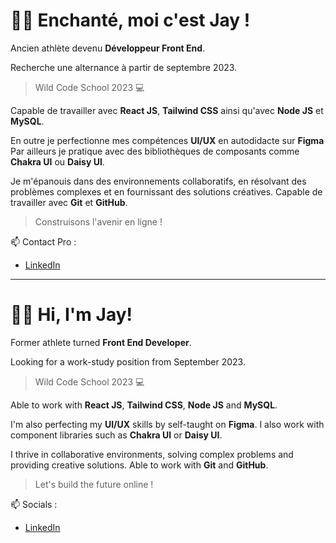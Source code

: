
# 👋🏾 Enchanté, moi c'est Jay !

Ancien athlète devenu **Développeur Front End**.

Recherche une alternance à partir de septembre 2023.

> Wild Code School 2023 💻 

Capable de travailler avec **React JS**, **Tailwind CSS** ainsi qu'avec **Node JS** et **MySQL**.

En outre je perfectionne mes compétences **UI/UX** en autodidacte sur **Figma**
Par ailleurs je pratique avec des bibliothèques de composants comme **Chakra UI** ou **Daisy UI**.

Je m'épanouis dans des environnements collaboratifs, en résolvant des problèmes complexes et en fournissant des solutions créatives.
Capable de travailler avec **Git** et **GitHub**.

> Construisons l'avenir en ligne ! 

📫 Contact Pro :

- [LinkedIn](https://www.linkedin.com/in/jayson-delion/)

----------------------------------------------------

# 👋🏾 Hi, I'm Jay!

Former athlete turned **Front End Developer**.

Looking for a work-study position from September 2023.

> Wild Code School 2023 💻

Able to work with **React JS**, **Tailwind CSS**, **Node JS** and **MySQL**.

I'm also perfecting my **UI/UX** skills by self-taught on **Figma**.
I also work with component libraries such as **Chakra UI** or **Daisy UI**.

I thrive in collaborative environments, solving complex problems and providing creative solutions.
Able to work with **Git** and **GitHub**.

> Let's build the future online !

📫 Socials :

- [LinkedIn](https://www.linkedin.com/in/jayson-delion/)
